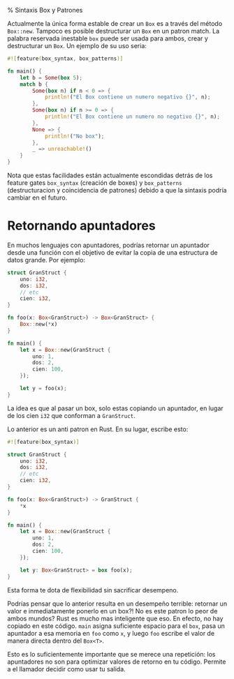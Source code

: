 %  Sintaxis Box y Patrones

Actualmente la única forma estable de crear un `Box` es a través del método `Box::new`. Tampoco es posible destructurar un `Box` en un patron match. La palabra reservada inestable `box` puede ser usada para ambos, crear y destructurar un `Box`. Un ejemplo de su uso seria:

```rust
#![feature(box_syntax, box_patterns)]

fn main() {
    let b = Some(box 5);
    match b {
        Some(box n) if n < 0 => {
            println!("El Box contiene un numero negativo {}", n);
        },
        Some(box n) if n >= 0 => {
            println!("El Box contiene un numero no negativo {}", n);
        },
        None => {
            println!("No box");
        },
        _ => unreachable!()
    }
}
```

Nota que estas facilidades están actualmente escondidas detrás de los feature gates `box_syntax` (creación de boxes) y `box_patterns` (destructuracion y coincidencia de patrones) debido a que la sintaxis podría cambiar en el futuro.

# Retornando apuntadores

En muchos lenguajes con apuntadores, podrías retornar un apuntador desde una función con el objetivo de evitar la copia de una estructura de datos grande. Por ejemplo:

```rust
struct GranStruct {
    uno: i32,
    dos: i32,
    // etc
    cien: i32,
}

fn foo(x: Box<GranStruct>) -> Box<GranStruct> {
    Box::new(*x)
}

fn main() {
    let x = Box::new(GranStruct {
        uno: 1,
        dos: 2,
        cien: 100,
    });

    let y = foo(x);
}
```

La idea es que al pasar un box, solo estas copiando un apuntador, en lugar de los cien `i32` que conforman a `GranStruct`.

Lo anterior es un anti patron en Rust. En su lugar, escribe esto:

```rust
#![feature(box_syntax)]

struct GranStruct {
    uno: i32,
    dos: i32,
    // etc
    cien: i32,
}

fn foo(x: Box<GranStruct>) -> GranStruct {
    *x
}

fn main() {
    let x = Box::new(GranStruct {
        uno: 1,
        dos: 2,
        cien: 100,
    });

    let y: Box<GranStruct> = box foo(x);
}
```

Esta forma te dota de flexibilidad sin sacrificar desempeno.

Podrías pensar que lo anterior resulta en un desempeño terrible: retornar un valor e inmediatamente ponerlo en un box?! No es este patron lo peor de ambos mundos? Rust es mucho mas inteligente que eso. En efecto, no hay copiado en este código. `main` asigna suficiente espacio para el `box`, pasa un apuntador a esa memoria en `foo` como `x`, y luego `foo` escribe el valor de manera directa dentro del `Box<T>`.

Esto es lo suficientemente importante que se merece una repetición: los apuntadores no son para optimizar valores de retorno en tu código. Permite a el llamador decidir como usar tu salida.
